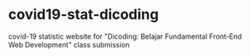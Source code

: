 # covid19-stat-dicoding
covid-19 statistic website for "Dicoding: Belajar Fundamental Front-End Web Development" class submission

